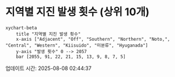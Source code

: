 # 지역별 지진 발생 횟수 (상위 10개)

```mermaid
xychart-beta
    title "지역별 지진 발생 횟수"
    x-axis ["Adjacent", "Off", "Southern", "Northern", "Noto,", "Central", "Western", "Kiisuido", "미분류", "Hyuganada"]
    y-axis "발생 횟수" 0 --> 2057
    bar [2055, 91, 22, 21, 15, 13, 9, 8, 7, 5]
```

업데이트 시간: 2025-08-08 02:44:37
